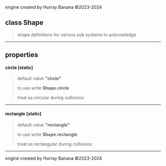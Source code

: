 engine created by Hurray Banana &copy;2023-2024
## class Shape
>  shape definitions for various sub systems to acknowledge
> 
> 

---

## properties
####  circle [static]
> default value **"circle"**
> 
> to use write **Shape.circle**
> 
> treat as circular during collisions
> 
> 

---

####  rectangle [static]
> default value **"rectangle"**
> 
> to use write **Shape.rectangle**
> 
> treat as rectangular during collisions
> 
> 

---

engine created by Hurray Banana &copy;2023-2024
